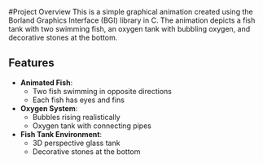 #Project Overview 
This is a simple graphical animation created using the Borland Graphics Interface (BGI) library in C. The animation depicts a fish tank with two swimming fish, an oxygen tank with bubbling oxygen, and decorative stones at the bottom.

## Features

- **Animated Fish**:
  - Two fish swimming in opposite directions
  - Each fish has eyes and fins
- **Oxygen System**:
  - Bubbles rising realistically
  - Oxygen tank with connecting pipes
- **Fish Tank Environment**:
  - 3D perspective glass tank
  - Decorative stones at the bottom
